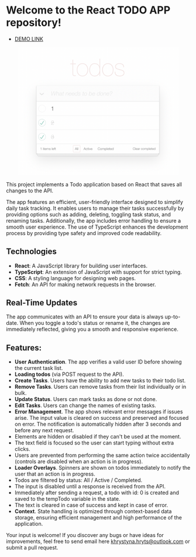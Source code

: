 #  Welcome to the React TODO APP repository!

- [DEMO LINK](https://chrishryts.github.io/todo-app/)

<p align="center">
  <img width="440" src="./for_readMe/1.png">
</p>

This project implements a Todo application based on React that saves all changes to the API.

The app features an efficient, user-friendly interface designed to simplify daily task tracking. It enables users to manage their tasks successfully by providing options such as adding, deleting, toggling task status, and renaming tasks. Additionally, the app includes error handling to ensure a smooth user experience. The use of TypeScript enhances the development process by providing type safety and improved code readability.

## Technologies

- **React**: A JavaScript library for building user interfaces.
- **TypeScript**: An extension of JavaScript with support for strict typing.
- **CSS**: A styling language for designing web pages.
- **Fetch**: An API for making network requests in the browser.

## Real-Time Updates

The app communicates with an API to ensure your data is always up-to-date. When you toggle a todo's status or rename it, the changes are immediately reflected, giving you a smooth and responsive experience.

## Features:

- **User Authentication**. The app verifies a valid user ID before showing the current task list.
- **Loading todos** (via POST request to the API). 
- **Create Tasks**. Users have the ability to add new tasks to their todo list.
- **Remove Tasks**. Users can remove tasks from their list individually or in bulk.
- **Update Status**. Users can mark tasks as done or not done.
- **Edit Tasks**. Users can change the names of existing tasks.
- **Error Management**. The app shows relevant error messages if issues arise. The input value is cleared on success and preserved and focused on error. The notification is automatically hidden after 3 seconds and before any next request.
- Elements are hidden or disabled if they can't be used at the moment.
- The text field is focused so the user can start typing without extra clicks.
- Users are prevented from performing the same action twice accidentally (controls are disabled when an action is in progress).
- **Loader Overlays**. Spinners are shown on todos immediately to notify the user that an action is in progress.
- Todos are filtered by status: All / Active / Completed.
- The input is disabled until a response is received from the API.
- Immediately after sending a request, a todo with id: 0 is created and saved to the tempTodo variable in the state.
- The text is cleared in case of success and kept in case of error.
- **Context**. State handling is optimized through context-based data storage, ensuring efficient management and high performance of the application.

Your input is welcome! If you discover any bugs or have ideas for improvements, feel free to send email here khrystyna.hryts@outlook.com or submit a pull request.
